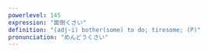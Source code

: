 ```yaml
---
powerlevel: 145
expression: "面倒くさい"
definition: "(adj-i) bother(some) to do; tiresome; (P)"
pronunciation: "めんどうくさい"
---
```

